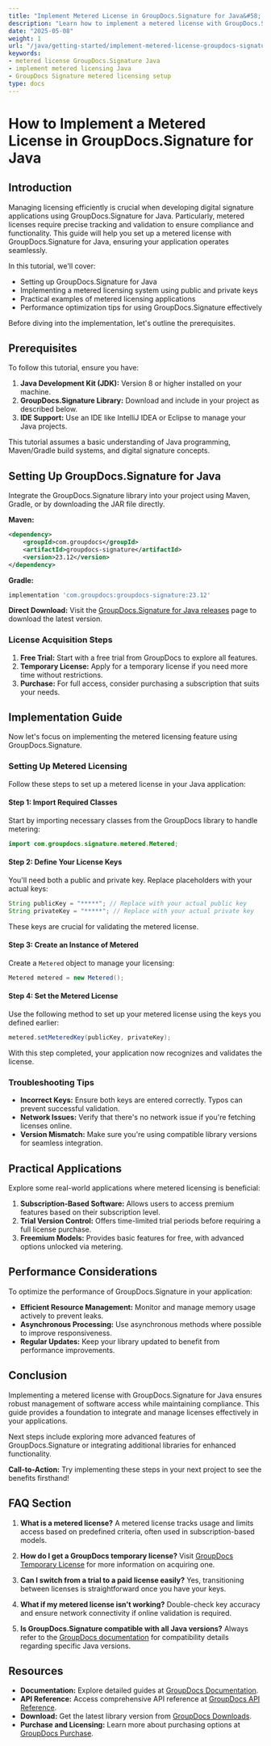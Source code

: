 ```yaml
---
title: "Implement Metered License in GroupDocs.Signature for Java&#58; A Step-by-Step Guide"
description: "Learn how to implement a metered license with GroupDocs.Signature for Java. This guide covers setup, integration, and best practices."
date: "2025-05-08"
weight: 1
url: "/java/getting-started/implement-metered-license-groupdocs-signature-java/"
keywords:
- metered license GroupDocs.Signature Java
- implement metered licensing Java
- GroupDocs Signature metered licensing setup
type: docs
---
```

# How to Implement a Metered License in GroupDocs.Signature for Java

## Introduction

Managing licensing efficiently is crucial when developing digital signature applications using GroupDocs.Signature for Java. Particularly, metered licenses require precise tracking and validation to ensure compliance and functionality. This guide will help you set up a metered license with GroupDocs.Signature for Java, ensuring your application operates seamlessly.

In this tutorial, we'll cover:
- Setting up GroupDocs.Signature for Java
- Implementing a metered licensing system using public and private keys
- Practical examples of metered licensing applications
- Performance optimization tips for using GroupDocs.Signature effectively

Before diving into the implementation, let's outline the prerequisites.

## Prerequisites

To follow this tutorial, ensure you have:
1. **Java Development Kit (JDK):** Version 8 or higher installed on your machine.
2. **GroupDocs.Signature Library:** Download and include in your project as described below.
3. **IDE Support:** Use an IDE like IntelliJ IDEA or Eclipse to manage your Java projects.

This tutorial assumes a basic understanding of Java programming, Maven/Gradle build systems, and digital signature concepts.

## Setting Up GroupDocs.Signature for Java

Integrate the GroupDocs.Signature library into your project using Maven, Gradle, or by downloading the JAR file directly.

**Maven:**
```xml
<dependency>
    <groupId>com.groupdocs</groupId>
    <artifactId>groupdocs-signature</artifactId>
    <version>23.12</version>
</dependency>
```

**Gradle:**
```gradle
implementation 'com.groupdocs:groupdocs-signature:23.12'
```

**Direct Download:** Visit the [GroupDocs.Signature for Java releases](https://releases.groupdocs.com/signature/java/) page to download the latest version.

### License Acquisition Steps

1. **Free Trial:** Start with a free trial from GroupDocs to explore all features.
2. **Temporary License:** Apply for a temporary license if you need more time without restrictions.
3. **Purchase:** For full access, consider purchasing a subscription that suits your needs.

## Implementation Guide

Now let's focus on implementing the metered licensing feature using GroupDocs.Signature.

### Setting Up Metered Licensing

Follow these steps to set up a metered license in your Java application:

#### Step 1: Import Required Classes
Start by importing necessary classes from the GroupDocs library to handle metering:
```java
import com.groupdocs.signature.metered.Metered;
```

#### Step 2: Define Your License Keys
You'll need both a public and private key. Replace placeholders with your actual keys:
```java
String publicKey = "*****"; // Replace with your actual public key
String privateKey = "*****"; // Replace with your actual private key
```
These keys are crucial for validating the metered license.

#### Step 3: Create an Instance of Metered
Create a `Metered` object to manage your licensing:
```java
Metered metered = new Metered();
```

#### Step 4: Set the Metered License
Use the following method to set up your metered license using the keys you defined earlier:
```java
metered.setMeteredKey(publicKey, privateKey);
```
With this step completed, your application now recognizes and validates the license.

### Troubleshooting Tips
- **Incorrect Keys:** Ensure both keys are entered correctly. Typos can prevent successful validation.
- **Network Issues:** Verify that there's no network issue if you're fetching licenses online.
- **Version Mismatch:** Make sure you're using compatible library versions for seamless integration.

## Practical Applications

Explore some real-world applications where metered licensing is beneficial:
1. **Subscription-Based Software:** Allows users to access premium features based on their subscription level.
2. **Trial Version Control:** Offers time-limited trial periods before requiring a full license purchase.
3. **Freemium Models:** Provides basic features for free, with advanced options unlocked via metering.

## Performance Considerations
To optimize the performance of GroupDocs.Signature in your application:
- **Efficient Resource Management:** Monitor and manage memory usage actively to prevent leaks.
- **Asynchronous Processing:** Use asynchronous methods where possible to improve responsiveness.
- **Regular Updates:** Keep your library updated to benefit from performance improvements.

## Conclusion

Implementing a metered license with GroupDocs.Signature for Java ensures robust management of software access while maintaining compliance. This guide provides a foundation to integrate and manage licenses effectively in your applications.

Next steps include exploring more advanced features of GroupDocs.Signature or integrating additional libraries for enhanced functionality.

**Call-to-Action:** Try implementing these steps in your next project to see the benefits firsthand!

## FAQ Section

1. **What is a metered license?**
   A metered license tracks usage and limits access based on predefined criteria, often used in subscription-based models.

2. **How do I get a GroupDocs temporary license?**
   Visit [GroupDocs Temporary License](https://purchase.groupdocs.com/temporary-license/) for more information on acquiring one.

3. **Can I switch from a trial to a paid license easily?**
   Yes, transitioning between licenses is straightforward once you have your keys.

4. **What if my metered license isn't working?**
   Double-check key accuracy and ensure network connectivity if online validation is required.

5. **Is GroupDocs.Signature compatible with all Java versions?**
   Always refer to the [GroupDocs documentation](https://docs.groupdocs.com/signature/java/) for compatibility details regarding specific Java versions.

## Resources
- **Documentation:** Explore detailed guides at [GroupDocs Documentation](https://docs.groupdocs.com/signature/java/).
- **API Reference:** Access comprehensive API reference at [GroupDocs API Reference](https://reference.groupdocs.com/signature/java/).
- **Download:** Get the latest library version from [GroupDocs Downloads](https://releases.groupdocs.com/signature/java/).
- **Purchase and Licensing:** Learn more about purchasing options at [GroupDocs Purchase](https://purchase.groupdocs.com/buy).
